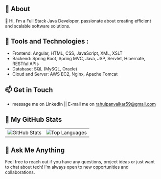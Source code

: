 ## 📖 About
👋 Hi, I’m a Full Stack Java Developer, passionate about creating efficient and scalable software solutions.

## 🔧 Tools and Technologies :
  - Frontend: Angular, HTML, CSS, JavaScript, XML, XSLT<br>
  - Backend: Spring Boot, Spring MVC, Java, JSP, Servlet, Hibernate, RESTful APIs <br>
  - Database: SQL (MySQL, Oracle)  <br>
  - Cloud and Server: AWS EC2, Nginx, Apache Tomcat <br>
  
## 📫 Get in Touch 
  - message me on LinkedIn || E-mail me on rahulpanvalkar59@gmail.com

## 🚀 My GitHub Stats
<table>
  <tr>
    <td>
      <img src="https://github-readme-stats.vercel.app/api?username=RahulPanvalkar&show_icons=true&theme=buefy" alt="GitHub Stats">
    </td>
    <td>
      <img src="https://github-readme-stats.vercel.app/api/top-langs/?username=RahulPanvalkar&layout=compact&theme=buefy" alt="Top Languages">
    </td>
  </tr>
</table>

## 💬 Ask Me Anything
Feel free to reach out if you have any questions, project ideas or just want to chat about tech! I'm always open to new opportunities and collaborations.
<!---
RahulPanvalkar/RahulPanvalkar is a ✨ special ✨ repository because its `README.md` (this file) appears on your GitHub profile.
You can click the Preview link to take a look at your changes.
--->

